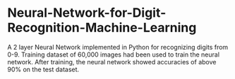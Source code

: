 # Neural-Network-for-Digit-Recognition-Machine-Learning
A 2 layer Neural Network implemented in Python for recognizing digits from 0-9. Training dataset of 60,000 images had been used to train the neural network. After training, the neural network showed accuracies of above 90% on the test dataset.
